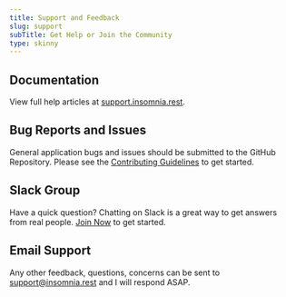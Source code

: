 ```yaml
---
title: Support and Feedback
slug: support
subTitle: Get Help or Join the Community
type: skinny
---
```


## Documentation

View full help articles at [support.insomnia.rest](https://support.insomnia.rest).

## Bug Reports and Issues

General application bugs and issues should be submitted to the
GitHub Repository. Please see the 
[Contributing Guidelines](https://github.com/getinsomnia/insomnia/blob/develop/CONTRIBUTING.md)
to get started.

## Slack Group

Have a quick question? Chatting on Slack is a great way to get answers from real 
people. [Join Now](https://chat.insomnia.rest) to get started.

## Email Support

Any other feedback, questions, concerns can be sent to 
[support@insomnia.rest](mailto:support@insomnia.rest) and I will respond ASAP. 


